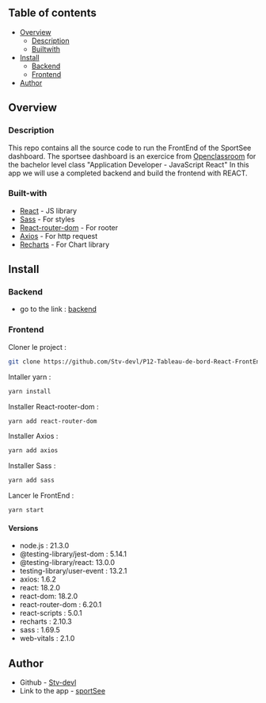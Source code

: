 ## Table of contents

- [Overview](#overview)
  - [Description](#Description)
  - [Builtwith](#Built-with)
- [Install](#Install)
  - [Backend](Backend)
  - [Frontend](Frontend)
- [Author](#author)

## Overview

### Description

This repo contains all the source code to run the FrontEnd of the SportSee dashboard.
The sportsee dashboard is an exercice from [Openclassroom](https://openclassrooms.com/) for the bachelor level class "Application Developer - JavaScript React"
In this app we will use a completed backend and build the frontend with REACT.

### Built-with

- [React](https://reactjs.org/) - JS library
- [Sass](https://sass-lang.com/) - For styles
- [React-router-dom](https://reactrouter.com/en/main) - For rooter
- [Axios](https://axios-http.com/) - For http request
- [Recharts](https://recharts.org/en-US/) - For Chart library

## Install

### Backend

- go to the link : [backend](https://github.com/Stv-devl/P12-Tableau-de-bord-React-Backend)

### Frontend

Cloner le project :

```bash
git clone https://github.com/Stv-devl/P12-Tableau-de-bord-React-FrontEnd.git
```

Intaller yarn :

```bash
yarn install
```

Installer React-rooter-dom :

```bash
yarn add react-router-dom
```

Installer Axios :

```bash
yarn add axios
```

Installer Sass :

```bash
yarn add sass
```

Lancer le FrontEnd :

```bash
yarn start
```

#### Versions

- node.js : 21.3.0
- @testing-library/jest-dom : 5.14.1
- @testing-library/react: 13.0.0
- testing-library/user-event : 13.2.1
- axios: 1.6.2
- react: 18.2.0
- react-dom: 18.2.0
- react-router-dom : 6.20.1
- react-scripts : 5.0.1
- recharts : 2.10.3
- sass : 1.69.5
- web-vitals : 2.1.0

## Author

- Github - [Stv-devl](https://github.com/Stv-devl/)
- Link to the app - [sportSee](https://github.com/Stv-devl/)

